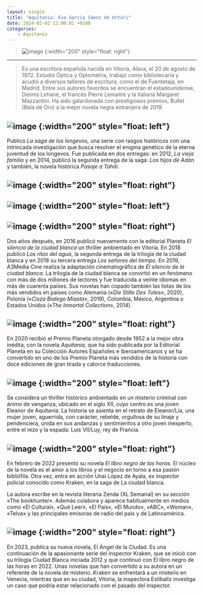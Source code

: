 ```yaml
---
layout: single
title: "Aquitania: Eva García Sáenz de Urturi"
date: 2024-02-02 12:00:01 +0100
categories: 
    - Aquitania
---
```

> ![image](https://github.com/user-attachments/assets/4064175e-7d02-43b3-859c-a9851bb3dc5c)
{:width="200" style="float: right"}
---
> Es una escritora española nacida en
> Vitoria, Álava, el 20 de agosto de 1972. Estudió Óptica y Optometría,
> trabajó como bibliotecaria y acudió a diversos talleres de escritura,
> como el de Fuentetaja, en Madrid. Entre sus autores favoritos se
> encuentran el estadounidense, Dennis Lehane, el francés Pierre
> Lemaitre y la italiana Margaret Mazzantini. Ha sido galardonada con
> prestigiosos premios, Bullet (Bala de Oro) a la mejor novela negra
> extranjera de 2019.


![image](https://github.com/user-attachments/assets/01fbba13-d2e6-42f8-9627-d1c8d687966d)
{:width="200" style="float: left"}
---
Publicó *La saga de los longevos,* una serie con rasgos históricos con
una intrincada investigación que busca resolver el enigma genético de la
eterna juventud de los longevos. Fue publicada en dos entregas: en 2012,
*La vieja familia* y en 2014, publicó la segunda entrega de la saga:
*Los hijos de Adán* y también, la novela histórica *Pasaje a Tahití.*

![image](https://github.com/user-attachments/assets/e1edd1ca-e57e-467f-8a15-e701b915ef9e)
{:width="200" style="float: right"} 
---
![image](https://github.com/user-attachments/assets/51c0d7eb-9b1e-4450-8a13-b4dc5107fb0d)
{:width="200" style="float: left"} 
---
![image](https://github.com/user-attachments/assets/63a28720-f9cb-4587-8519-c8680e0f1df0)
{:width="200" style="float: right"} 
---
Dos años después, en 2016 publicó
nuevamente con la editorial Planeta *El silencio de la ciudad blanca* un
thriller ambientado en Vitoria. En 2018 publicó *Los ritos del agua*, la
segunda entrega de la trilogía de la ciudad blanca y en 2018 su tercera
entrega *Los señores del tiempo*. En 2019, A3Media Cine realiza la
adaptación cinematográfica de *El silencio de la ciudad blanca.* La
trilogía de la ciudad blanca se convirtió en un fenómeno con más de dos
millones de lectores y fue traducida a veinte idiomas en más de cuarenta
países. Sus novelas han copado también las listas de los más vendidos en
países como Alemania («*Die Stille Des Totes*», 2020), Polonia («*Cisza
Bialego Miasta*», 2019), Colombia, México, Argentina o Estados Unidos
(«*The Inmortal Collection*», 2014).

![image](https://github.com/user-attachments/assets/321a9db0-9d62-4674-a46c-f64c897f8144)
{:width="200" style="float: right"} 
---
En 2020 recibió el Premio Planeta otorgado desde 1952 a la mejor obra
inédita, con la novela *Aquitania,* que ha sido publicada por la
Editorial Planeta en su Colección Autores Españoles e Iberoamericanos y
se ha convertido en uno de los Premio Planeta más vendidos de la
historia con doce ediciones de gran tirada y catorce traducciones.


![image](https://github.com/user-attachments/assets/9cf611d3-b4e5-4d2a-850d-e9ab9cb9e0d0)
{:width="200" style="float: left"} 
---
Se considera un thriller histórico ambientado en un misterio criminal
con ánimo de venganza, ubicado en el siglo XII, cuyo centro es una joven
Eleanor de Aquitania. La historia se asienta en el retrato de
Eleanor/Lía, una mujer joven, aguerrida, con carácter, rebelde,
orgullosa de su linaje y pendenciera, unida en sus andanzas y
sentimientos a otro joven inexperto, entre el rezo y la espada: Luis
VII/Luy, rey de Francia.

![image](https://github.com/user-attachments/assets/c0361d23-2047-4b77-9707-a6fe3df4c834)
{:width="200" style="float: right"} 
---
En febrero de 2022 presentó su novela *El libro negro de las horas.* El
núcleo de la novela es el amor a los libros y el negocio en torno a esa
pasión bibliófila. Otra vez, entra en acción Unai López de Ayala, ex
inspector policial conocido como Kraken, en la saga de La ciudad blanca.

La autora escribe en la revista literaria Zenda (XL Semanal) en su
sección «The bookhunter». Además colabora y aparece habitualmente en
medios como «El Cultural», «Qué Leer», «El País», «El Mundo», «ABC»,
«Woman», «Telva» y las principales emisoras de radio del país y de
Latinoamérica.

![image](https://github.com/user-attachments/assets/b28eea6f-b759-4c70-8596-7a4ab24ad56d)
{:width="200" style="float: right"} 
---
En 2023, publica su nueva novela, El Ángel de la Ciudad. Es una
continuación de la apasionante serie del inspector Kraken, que se inició
con su trilogía Ciudad Blanca iniciada 2012 y que continuó con El libro
negro de las horas en 2022. Unas novelas que han convertido a su autora
en un referente de la novela de misterio. Kraken se enfrentará a un
misterio en Venecia, mientras que en su ciudad, Vitoria, la inspectora
Estíbaliz investiga un caso que podría estar relacionado con el pasado
del inspector.
